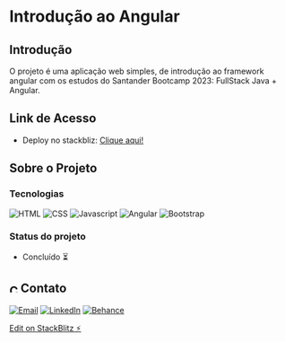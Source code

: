 # Introdução ao Angular

## Introdução

O projeto é uma aplicação web simples, de introdução ao framework angular com os estudos do Santander Bootcamp 2023: FullStack Java + Angular.

## Link de Acesso

- Deploy no stackbliz: [Clique aqui!](https://introductiontoangular.stackblitz.io)

## Sobre o Projeto

### Tecnologias

![HTML](https://img.shields.io/badge/HTML5-E34F26?style=for-the-badge&logo=html5&logoColor=white)
![CSS](https://img.shields.io/badge/CSS3-1572B6?style=for-the-badge&logo=css3&logoColor=white)
![Javascript](https://img.shields.io/badge/JavaScript-323330?style=for-the-badge&logo=javascript&logoColor=F7DF1E)
![Angular](https://img.shields.io/badge/Angular-DD0031?style=for-the-badge&logo=Angular&logoColor=white)
![Bootstrap](https://img.shields.io/badge/Bootstrap-563D7C?style=for-the-badge&logo=bootstrap&logoColor=white)

### Status do projeto

- Concluído ⏳

## <img alt="Coração Roxo" height="15" src="https://github.com/suuzanemoura/suuzanemoura/assets/104701271/ce158244-38f2-4162-b0a4-24b1cfa66ef8"> Contato

[![Email](https://img.shields.io/badge/-Gmail-EBE2F1?style=for-the-badge&logo=gmail&logoColor=460C68)](mailto:suuzanemoura@gmail.com)
[![LinkedIn](https://img.shields.io/badge/LinkedIn-EBE2F1?style=for-the-badge&logo=linkedin&logoColor=460C68)](https://www.linkedin.com/in/suuzanemoura)
[![Behance](https://img.shields.io/badge/-Behance-EBE2F1?style=for-the-badge&logo=behance&logoColor=460C68)](https://www.behance.net/suzanemoura)

[Edit on StackBlitz ⚡️](https://stackblitz.com/edit/stackblitz-starters-rwfp1c)